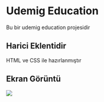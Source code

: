<h1> Udemig Education </h1>

Bu bir udemig education projesidir

<h2> Harici Eklentidir </h2>

HTML ve CSS ile hazırlanmıştır

<h2> Ekran Görüntü </H2>

![](ekran.gif)